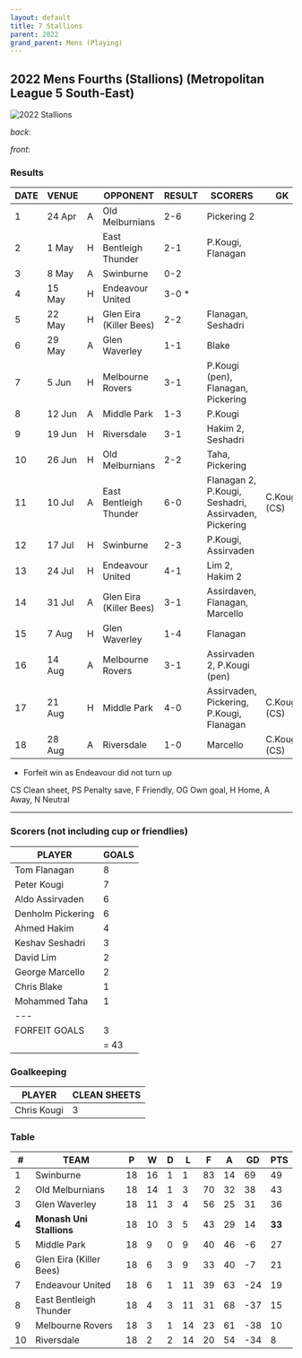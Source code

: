 ```yaml
---
layout: default
title: 7 Stallions
parent: 2022
grand_parent: Mens (Playing)
---
```


## 2022 Mens Fourths (Stallions) (Metropolitan League 5 South-East)

![2022 Stallions](https://photos.smugmug.com/2022/n-wTPrkB/2022-team-photos/i-RMd3vrb/0/be8abfc3/XL/20220821_124251-XL.jpg)

_back_:  

_front_: 

### Results

| DATE | VENUE  |     | OPPONENT                | RESULT | SCORERS                                              | GK           |
|------|--------|-----|-------------------------|--------|------------------------------------------------------|--------------|
| 1    | 24 Apr | A   | Old Melburnians         | 2-6    | Pickering 2                                          |              |
| 2    | 1 May  | H   | East Bentleigh Thunder  | 2-1    | P.Kougi, Flanagan                                    |              |
| 3    | 8 May  | A   | Swinburne               | 0-2    |                                                      |              |
| 4    | 15 May | H   | Endeavour United        | 3-0 *  |                                                      |              |
| 5    | 22 May | H   | Glen Eira (Killer Bees) | 2-2    | Flanagan, Seshadri                                   |              |
| 6    | 29 May | A   | Glen Waverley           | 1-1    | Blake                                                |              |
| 7    | 5 Jun  | H   | Melbourne Rovers        | 3-1    | P.Kougi (pen), Flanagan, Pickering                   |              |
| 8    | 12 Jun | A   | Middle Park             | 1-3    | P.Kougi                                              |              |
| 9    | 19 Jun | H   | Riversdale	             | 3-1    | Hakim 2, Seshadri                                    |              |
| 10   | 26 Jun | H   | Old Melburnians         | 2-2    | Taha, Pickering                                      |              |
| 11   | 10 Jul | A   | East Bentleigh Thunder  | 6-0    | Flanagan 2, P.Kougi, Seshadri, Assirvaden, Pickering | C.Kougi (CS) |
| 12   | 17 Jul | H   | Swinburne               | 2-3    | P.Kougi, Assirvaden                                  |              |
| 13   | 24 Jul | H   | Endeavour United        | 4-1    | Lim 2, Hakim 2                                       |              |
| 14   | 31 Jul | A   | Glen Eira (Killer Bees) | 3-1    | Assirdaven, Flanagan, Marcello                       |              |
| 15   | 7 Aug  | H   | Glen Waverley           | 1-4    | Flanagan                                             |              |
| 16   | 14 Aug | A   | Melbourne Rovers        | 3-1    | Assirvaden 2, P.Kougi (pen)                          |              |
| 17   | 21 Aug | H   | Middle Park             | 4-0    | Assirvaden, Pickering, P.Kougi, Flanagan             | C.Kougi (CS) |
| 18   | 28 Aug | A   | Riversdale              | 1-0    | Marcello                                             | C.Kougi (CS) |


* Forfeit win as Endeavour did not turn up

CS Clean sheet, PS Penalty save, F Friendly, OG Own goal, H Home, A Away, N Neutral

------------------------

### Scorers (not including cup or friendlies)

| PLAYER            | GOALS |
|-------------------|-------|
| Tom Flanagan      | 8     |
| Peter Kougi       | 7     |
| Aldo Assirvaden   | 6     |
| Denholm Pickering | 6     |
| Ahmed Hakim       | 4     |
| Keshav Seshadri   | 3     |
| David Lim         | 2     |
| George Marcello   | 2     |
| Chris Blake       | 1     |
| Mohammed Taha     | 1     |
| ---               |       |
| FORFEIT GOALS     | 3     |
|                   | = 43  |


### Goalkeeping

| PLAYER      | CLEAN SHEETS |
|-------------|--------------|
| Chris Kougi | 3            |


### Table

| #     | TEAM                     | P   | W   | D   | L   | F   | A   | GD  | PTS    |
|-------|--------------------------|-----|-----|-----|-----|-----|-----|-----|--------|
| 1     | Swinburne                | 18  | 16  | 1   | 1   | 83  | 14  | 69  | 49     |
| 2     | Old Melburnians          | 18  | 14  | 1   | 3   | 70  | 32  | 38  | 43     |
| 3     | Glen Waverley            | 18  | 11  | 3   | 4   | 56  | 25  | 31  | 36     |
| **4** | **Monash Uni Stallions** | 18  | 10  | 3   | 5   | 43  | 29  | 14  | **33** |
| 5     | Middle Park              | 18  | 9   | 0   | 9   | 40  | 46  | -6  | 27     |
| 6     | Glen Eira (Killer Bees)  | 18  | 6   | 3   | 9   | 33  | 40  | -7  | 21     |
| 7     | Endeavour United         | 18  | 6   | 1   | 11  | 39  | 63  | -24 | 19     |
| 8     | East Bentleigh Thunder   | 18  | 4   | 3   | 11  | 31  | 68  | -37 | 15     |
| 9     | Melbourne Rovers         | 18  | 3   | 1   | 14  | 23  | 61  | -38 | 10     |
| 10    | Riversdale               | 18  | 2   | 2   | 14  | 20  | 54  | -34 | 8      |



